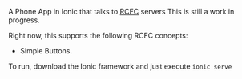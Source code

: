 A Phone App in Ionic that talks to [RCFC](https://github.com/pviafore/rcfc) servers
This is still a work in progress.

Right now, this supports the following RCFC concepts:

* Simple Buttons.


To run, download the Ionic framework and just execute ```ionic serve```
